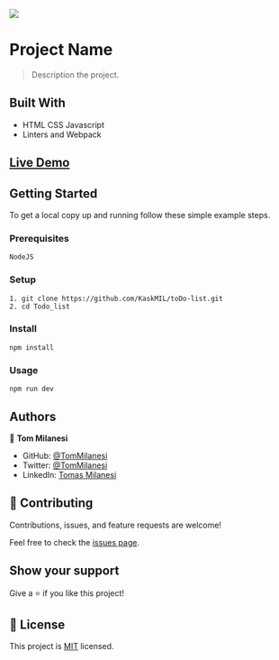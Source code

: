 ![](https://img.shields.io/badge/Microverse-blueviolet)

# Project Name

> Description the project.

## Built With

- HTML CSS Javascript
- Linters and Webpack

## [Live Demo](https://kaskmil.github.io/toDo-list/)


## Getting Started

To get a local copy up and running follow these simple example steps.

### Prerequisites

    NodeJS

### Setup

    1. git clone https://github.com/KaskMIL/toDo-list.git
    2. cd Todo_list

### Install

    npm install

### Usage

    npm run dev


## Authors

👤 **Tom Milanesi**

- GitHub: [@TomMilanesi](https://github.com/KaskMIL)
- Twitter: [@TomMilanesi](https://twitter.com/TomasMilanesi)
- LinkedIn: [Tomas Milanesi](https://www.linkedin.com/in/tomas-milanesi-3427bb185/)

## 🤝 Contributing

Contributions, issues, and feature requests are welcome!

Feel free to check the [issues page](../../issues/).

## Show your support

Give a ⭐️ if you like this project!


## 📝 License

This project is [MIT](./MIT.md) licensed.
